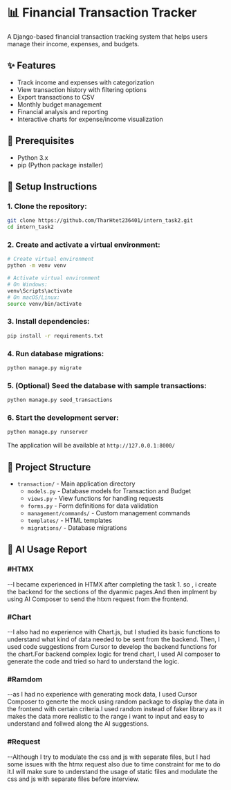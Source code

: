 # 📊 Financial Transaction Tracker

A Django-based financial transaction tracking system that helps users manage their income, expenses, and budgets.

## ✨ Features

- Track income and expenses with categorization
- View transaction history with filtering options
- Export transactions to CSV
- Monthly budget management
- Financial analysis and reporting
- Interactive charts for expense/income visualization

## 🔧 Prerequisites

- Python 3.x
- pip (Python package installer)

## 🚀 Setup Instructions

### 1. Clone the repository:
```bash
git clone https://github.com/TharHtet236401/intern_task2.git
cd intern_task2
```

### 2. Create and activate a virtual environment:
```bash
# Create virtual environment
python -m venv venv

# Activate virtual environment
# On Windows:
venv\Scripts\activate
# On macOS/Linux:
source venv/bin/activate
```

### 3. Install dependencies:
```bash
pip install -r requirements.txt
```

### 4. Run database migrations:
```bash
python manage.py migrate
```

### 5. (Optional) Seed the database with sample transactions:
```bash
python manage.py seed_transactions
```

### 6. Start the development server:
```bash
python manage.py runserver
```

The application will be available at `http://127.0.0.1:8000/`

## 📁 Project Structure

- `transaction/` - Main application directory
  - `models.py` - Database models for Transaction and Budget
  - `views.py` - View functions for handling requests
  - `forms.py` - Form definitions for data validation
  - `management/commands/` - Custom management commands
  - `templates/` - HTML templates
  - `migrations/` - Database migrations

## 🤖 AI Usage Report

### #HTMX
--I became experienced in HTMX after completing the task 1. so , i create the backend for the sections of the dyanmic pages.And then implment by using AI Composer to send the htxm request from the frontend.

### #Chart
--I also had no experience with Chart.js, but I studied its basic functions to understand what kind of data needed to be sent from the backend. Then, I used code suggestions from Cursor to develop the backend functions for the chart.For backend complex logic for trend chart, I used AI composer to generate the code and tried so hard to understand the logic.

### #Ramdom 
--as I had no experience with generating mock data, I used Cursor Composer to generte the mock using random package to display the data in the frontend with certain criteria.I used random instead of faker library as it makes the data more realistic to the range i want to input and easy to understand and follwed along the AI suggestions.

### #Request 
--Although I try to modulate the css and js with separate files, but I had some issues with the htmx request also due to time constraint for me to do it.I will make sure to understand the usage of static files and modulate the css and js with separate files before interview.
